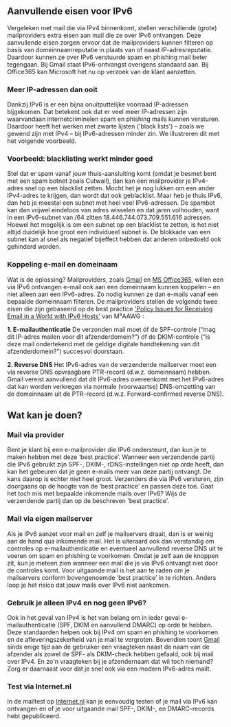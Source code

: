 ## Aanvullende eisen voor IPv6
Vergeleken met mail die via IPv4 binnenkomt, stellen verschillende (grote) mailproviders extra eisen aan mail die ze over IPv6 ontvangen. Deze aanvullende eisen zorgen ervoor dat de mailproviders kunnen filteren op basis van domeinnaamreputatie in plaats van of naast IP-adresreputatie. Daardoor kunnen ze over IPv6 verstuurde spam en phishing mail beter tegengaan. Bij Gmail staat IPv6-ontvangst overigens standaard aan. Bij Office365 kan Microsoft het nu op verzoek van de klant aanzetten.

### Meer IP-adressen dan ooit
Dankzij IPv6 is er een bijna onuitputtelijke voorraad IP-adressen bijgekomen. Dat betekent ook dat er veel meer IP-adressen zijn waarvandaan internetcriminelen spam en phishing mails kunnen versturen. Daardoor heeft het werken met zwarte lijsten ('black lists') – zoals we gewend zijn met IPv4 – bij IPv6-adressen minder zin. We illustreren dit met het volgende voorbeeld.

### Voorbeeld: blacklisting werkt minder goed
Stel dat er spam vanaf jouw thuis-aansluiting komt (omdat je besmet bent met een spam botnet zoals Cutwail), dan kan een mailprovider je IPv4-adres snel op een blacklist zetten. Mocht het je nog lukken om een ander IPv4-adres te krijgen, dan wordt dat ook geblacklist. Maar heb je thuis IPv6, dan heb je meestal een subnet met heel veel IPv6-adressen. De spambot kan dan vrijwel eindeloos van adres wisselen en dat jaren volhouden, want in een IPv6-subnet van /64 zitten 18.446.744.073.709.551.616 adressen. Hoewel het mogelijk is om een subnet op een blacklist te zetten, is het niet altijd duidelijk hoe groot een individueel subnet is. De blokkade van een subnet kan al snel als negatief bijeffect hebben dat anderen onbedoeld ook gehinderd worden.

### Koppeling e-mail en domeinaam
Wat is de oplossing? Mailproviders, zoals [Gmail](https://support.google.com/mail/answer/81126?hl=nl#authentication) en [MS Office365](https://technet.microsoft.com/en-us/library/dn720852(v=exchg.150).aspx), willen een via IPv6 ontvangen e-mail ook aan een domeinnaam kunnen koppelen – en niet alleen aan een IPv6-adres. Zo nodig kunnen ze dan e-mails vanaf een bepaalde domeinnaam filteren. De mailproviders stellen de volgende twee eisen die zijn gebaseerd op de best practice ['Policy Issues for Receiving Email in a World with IPv6 Hosts'](https://www.m3aawg.org/sites/default/files/document/M3AAWG_Inbound_IPv6_Policy_Issues-2014-09.pdf) van M³AAWG :

**1. E-mailauthenticatie**
De verzonden mail moet óf de SPF-controle (“mag dit IP-adres mailen voor dit afzenderdomein?”) óf de DKIM-controle (“is deze mail ondertekend met de geldige digitale handtekening van dit afzenderdomein?”) succesvol doorstaan.

**2. Reverse DNS**
Het IPv6-adres van de verzendende mailserver moet een via reverse DNS opvraagbare PTR-record (d.w.z. domeinnaam) hebben. Gmail vereist aanvullend dat dit IPv6-adres overeenkomt met het IPv6-adres dat kan worden verkregen via normale (voorwaartse) DNS-omzetting van de domeinnaam uit de PTR-record (d.w.z. Forward-confirmed reverse DNS).

## Wat kan je doen?

### Mail via provider
Bent je klant bij een e-mailprovider die IPv6 ondersteunt, dan kun je te maken hebben met deze ‘best practice’. Wanneer een verzendende partij die IPv6 gebruikt zijn SPF-, DKIM-, rDNS-instellingen niet op orde heeft, dan kan het gebeuren dat je geen e-mails meer van deze partij ontvangt. De kans daarop is echter niet heel groot. Verzenders die via IPv6 versturen, zijn doorgaans op de hoogte van de ‘best practice’ en passen deze toe. Gaat het toch mis met bepaalde inkomende mails over IPv6? Wijs de verzendende partij dan op de beschreven 'best practice'.

### Mail via eigen mailserver
Als je IPv6 aanzet voor mail en zelf je mailservers draait, dan is er weinig aan de hand qua inkomende mail. Het is uiteraard ook dan verstandig om controles op e-mailauthenticatie en eventueel aanvullend reverse DNS uit te voeren om spam en phishing  te voorkomen. Omdat je zelf aan de knoppen zit, kun je meteen zien wanneer een mail die je via IPv6 ontvangt niet door de controles komt. Voor uitgaande mail is het aan te raden om je mailservers conform bovengenoemde ‘best practice’  in te richten. Anders loop je het risico dat jouw mails over IPv6 niet aankomen.

### Gebruik je alleen IPv4 en nog geen IPv6?
Ook in het geval van IPv4 is het van belang om in ieder geval e-mailauthenticatie (SPF, DKIM en aanvullend DMARC) op orde te hebben. Deze standaarden helpen ook bij IPv4 om spam en phishing te voorkomen en de afleveringszekerheid van je mail te vergroten.
Bovendien toont [Gmail](https://support.google.com/mail/answer/180707?hl=nl) sinds enige tijd aan de gebruiker een vraagteken naast de naam van de afzender als zowel de SPF- als DKIM-check hebben gefaald, ook bij mail over IPv4. En zo'n vraagteken bij je afzendernaam dat wil toch niemand?
Zorg er daarnaast voor dat je snel ook via een modern IPv6-adres mailt.

### Test via Internet.nl
In de mailtest op [Internet.nl](/) kan je eenvoudig testen of je mail via IPv6 kan ontvangen en of je voor uitgaande mail SPF-, DKIM-, en DMARC-records hebt gepubliceerd.
